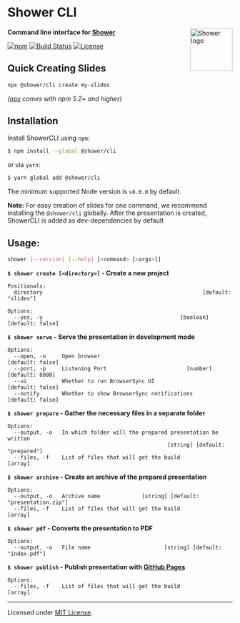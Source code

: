 # Shower CLI

<a href="https://shwr.me" title="Shower website">
  <img align="right" width="95" height="95" alt="Shower logo" src="https://shower.github.io/shower/pictures/logo.svg">
</a>

**Command line interface for [Shower](http://shwr.me/)**

[![npm](https://img.shields.io/npm/v/@shower/cli.svg)](https://www.npmjs.com/package/@shower/cli)
[![Build Status](https://travis-ci.org/shower/cli.svg?branch=master)](https://travis-ci.org/shower/cli)
[![License](https://img.shields.io/badge/license-MIT-green.svg)](https://github.com/shower/cli/blob/master/LICENSE.md)

## Quick Creating Slides

```sh
npx @shower/cli create my-slides
```

*([npx](https://medium.com/@maybekatz/introducing-npx-an-npm-package-runner-55f7d4bd282b) comes with npm 5.2+ and higher)*

## Installation

Install ShowerCLI using `npm`:
```bash
$ npm install --global @shower/cli
```

or via `yarn`:
```bash
$ yarn global add @shower/cli
```

The minimum supported Node version is `v8.0.0` by default.

**Note:** For easy creation of slides for one command,
           we recommend installing the `@shower/cli` globally.
           After the presentation is created, ShowerCLI
           is added as dev-dependencies by default

## Usage:

```bash
shower [--version] [--help] [<command> [<args>]]
```

**`$ shower create [<directory>]` - Create a new project**

```
Positionals:
  directory                                                  [default: "slides"]

Options:
  --yes, -y                                           [boolean] [default: false]
```

**`$ shower serve` - Serve the presentation in development mode**

```
Options:
  --open, -o     Open browser                                   [default: false]
  --port, -p     Listening Port                         [number] [default: 8080]
  --ui           Whether to run BrowserSync UI                  [default: false]
  --notify       Whether to show BrowserSync notifications      [default: false]
```


**`$ shower prepare` - Gather the necessary files in a separate folder**

```
Options:
  --output, -o   In which folder will the prepared presentation be written
                                                  [string] [default: "prepared"]
  --files, -f    List of files that will get the build                   [array]
```

**`$ shower archive` - Create an archive of the prepared presentation**

```
Options:
  --output, -o   Archive name             [string] [default: "presentation.zip"]
  --files, -f    List of files that will get the build                   [array]
```

**`$ shower pdf` - Converts the presentation to PDF**

```
Options:
  --output, -o   File name                       [string] [default: "index.pdf"]
```

**`$ shower publish` - Publish presentation with [GitHub Pages](https://pages.github.com/)**

```
Options:
  --files, -f    List of files that will get the build                   [array]
```

---
Licensed under [MIT License](LICENSE.md).
